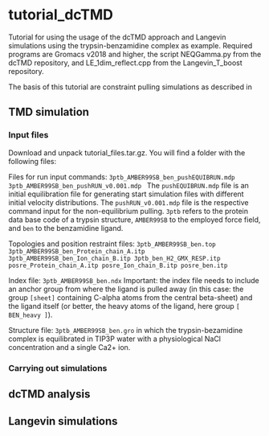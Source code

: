 # tutorial_dcTMD
Tutorial for using the usage of the dcTMD approach and Langevin simulations using the trypsin-benzamidine complex as example. Required programs are Gromacs v2018 and higher, the script NEQGamma.py from the dcTMD repository, and LE_1dim_reflect.cpp from the Langevin_T_boost repository.

The basis of this tutorial are constraint pulling simulations as described in 

## TMD simulation

### Input files
Download and unpack tutorial_files.tar.gz. You will find a folder with the following files:

Files for run input commands:
`3ptb_AMBER99SB_ben_pushEQUIBRUN.mdp 
3ptb_AMBER99SB_ben_pushRUN_v0.001.mdp
`
The `pushEQUIBRUN.mdp` file is an initial equilibration file for generating start simulation files with different initial velocity distributions. The `pushRUN_v0.001.mdp` file is the respective command input for the non-equilibrium pulling. `3ptb` refers to the protein data base code of a trypsin structure, `AMBER99SB` to the employed force field, and `ben` to the benzamidine ligand.

Topologies and position restraint files:
`3ptb_AMBER99SB_ben.top
3ptb_AMBER99SB_ben_Protein_chain_A.itp
3ptb_AMBER99SB_ben_Ion_chain_B.itp
3ptb_ben_H2_GMX_RESP.itp
posre_Protein_chain_A.itp
posre_Ion_chain_B.itp
posre_ben.itp
`

Index file:
`3ptb_AMBER99SB_ben.ndx`
Important: the index file needs to include an anchor group from where the ligand is pulled away (in this case: the group `[sheet]` containing C-alpha atoms from the central beta-sheet) and the ligand itself (or better, the heavy atoms of the ligand, here group `[ BEN_heavy ]`).

Structure file: `3ptb_AMBER99SB_ben.gro` in which the trypsin-bezamidine complex is equilibrated in TIP3P water with a physiological NaCl concentration and a single Ca2+ ion.

### Carrying out simulations

## dcTMD analysis

## Langevin simulations
